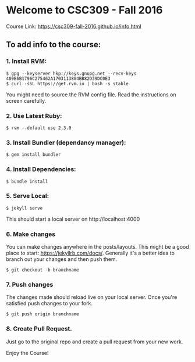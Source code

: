 # Welcome to CSC309 - Fall 2016

Course Link: https://csc309-fall-2016.github.io/info.html

## To add info to the course:

### 1. Install RVM:
<pre><code>$ gpg --keyserver hkp://keys.gnupg.net --recv-keys 409B6B1796C275462A1703113804BB82D39DC0E3
$ curl -sSL https://get.rvm.io | bash -s stable</pre></code>
You might need to  source the RVM config file. Read the instructions on screen carefully.

### 2. Use Latest Ruby:
<pre><code>$ rvm --default use 2.3.0</pre></code>

### 3. Install Bundler (dependancy manager):
<pre><code>$ gem install bundler</pre></code>

### 4. Install Dependencies:
<pre><code>$ bundle install</pre></code>

### 5. Serve Local:
<pre><code>$ jekyll serve</pre></code>

This should start a local server on http://localhost:4000

### 6. Make changes
You can make changes anywhere in the posts/layouts. This might be a good place to start: https://jekyllrb.com/docs/. Generally it's a better idea to branch out your changes and then push them.
<pre><code>$ git checkout -b branchname</pre></code>

### 7. Push changes
The changes made should reload live on your local server. Once you're satisfied push changes to your fork.
<pre><code>$ git push origin branchname</pre></code>

### 8. Create Pull Request.
Just go to the original repo and create a pull request from your new work.

Enjoy the Course!
